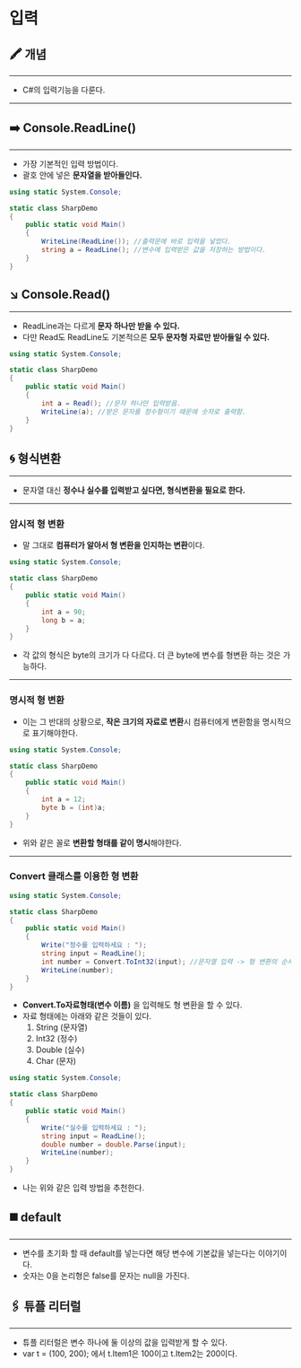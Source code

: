 # 입력

## 🖍 개념

---

- C#의 입력기능을 다룬다.

---

## ➡️ Console.ReadLine()

---

- 가장 기본적인 입력 방법이다.
- 괄호 안에 넣은 **문자열을 받아들인다.**

```csharp
using static System.Console;

static class SharpDemo
{
    public static void Main()
    {
        WriteLine(ReadLine()); //출력문에 바로 입력을 넣었다.
        string a = ReadLine(); //변수에 입력받은 값을 저장하는 방법이다.
    }
}
```

## ↘️ Console.Read()

---

- ReadLine과는 다르게 **문자 하나만 받을 수 있다.**
- 다만 Read도 ReadLine도 기본적으론 **모두 문자형 자료만 받아들일 수 있다.**

```csharp
using static System.Console;

static class SharpDemo
{
    public static void Main()
    {
        int a = Read(); //문자 하나만 입력받음.
        WriteLine(a); //받은 문자를 정수형이기 때문에 숫자로 출력함.
    }
}
```

## 🌀 형식변환

---

- 문자열 대신 **정수나 실수를 입력받고 싶다면, 형식변환을 필요로 한다.**

---

### 암시적 형 변환

- 말 그대로 **컴퓨터가 알아서 형 변환을 인지하는 변환**이다.

```csharp
using static System.Console;

static class SharpDemo
{
    public static void Main()
    {
        int a = 90;
        long b = a;
    }
}
```

- 각 값의 형식은 byte의 크기가 다 다르다. 더 큰 byte에 변수를 형변환 하는 것은 가능하다.

---

### 명시적 형 변환

- 이는 그 반대의 상황으로, **작은 크기의 자료로 변환**시 컴퓨터에게 변환함을 명시적으로 표기해야한다.

```csharp
using static System.Console;

static class SharpDemo
{
    public static void Main()
    {
        int a = 12;
        byte b = (int)a;
    }
}
```

- 위와 같은 꼴로 **변환할 형태를 같이 명시**해야한다.

---

### Convert 클래스를 이용한 형 변환

```csharp
using static System.Console;

static class SharpDemo
{
	public static void Main()
	{
		Write("정수를 입력하세요 : ");
		string input = ReadLine();
		int number = Convert.ToInt32(input); //문자열 입력 -> 형 변환의 순서로 전환한다.
		WriteLine(number);
	}
}
```

- **Convert.To자료형태(변수 이름)** 을 입력해도 형 변환을 할 수 있다.
- 자료 형태에는 아래와 같은 것들이 있다.
    1. String (문자열)
    2. Int32 (정수)
    3. Double (실수)
    4. Char (문자)

```csharp
using static System.Console;

static class SharpDemo
{
	public static void Main()
	{
		Write("실수를 입력하세요 : ");
		string input = ReadLine();
		double number = double.Parse(input);
		WriteLine(number);
	}
}
```

- 나는 위와 같은 입력 방법을 추천한다.

## ◼️ default

---

- 변수를 초기화 할 때 default를 넣는다면 해당 변수에 기본값을 넣는다는 이야기이다.
- 숫자는 0을 논리형은 false를 문자는 null을 가진다.

## 🖇️ 튜플 리터럴

---

- 튜플 리터럴은 변수 하나에 둘 이상의 값을 입력받게 할 수 있다.
- var t = (100, 200); 에서 t.Item1은 100이고 t.Item2는 200이다.